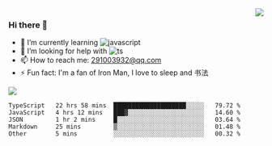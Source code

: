 <img align='right' src='https://github-readme-stats.vercel.app/api?username=niaogege&show_icons=true&theme=radical'/>

### Hi there 👋

- 🌱 I’m currently learning ![javascript](https://img.shields.io/badge/javacript-learn-orange)
- 🤔 I’m looking for help with ![ts](https://img.shields.io/badge/ts-learn-yellow)
- 📫 How to reach me: 291003932@qq.com
- ⚡ Fun fact:  I'm a fan of Iron Man, I love to sleep and 书法

![](https://github-readme-stats.vercel.app/api/top-langs/?username=niaogege&layout=compact)

<!--START_SECTION:waka-->
```text
TypeScript   22 hrs 58 mins  ████████████████████░░░░░   79.72 % 
JavaScript   4 hrs 12 mins   ███▓░░░░░░░░░░░░░░░░░░░░░   14.60 % 
JSON         1 hr 2 mins     █░░░░░░░░░░░░░░░░░░░░░░░░   03.64 % 
Markdown     25 mins         ▒░░░░░░░░░░░░░░░░░░░░░░░░   01.48 % 
Other        5 mins          ░░░░░░░░░░░░░░░░░░░░░░░░░   00.32 % 
```
<!--END_SECTION:waka-->
